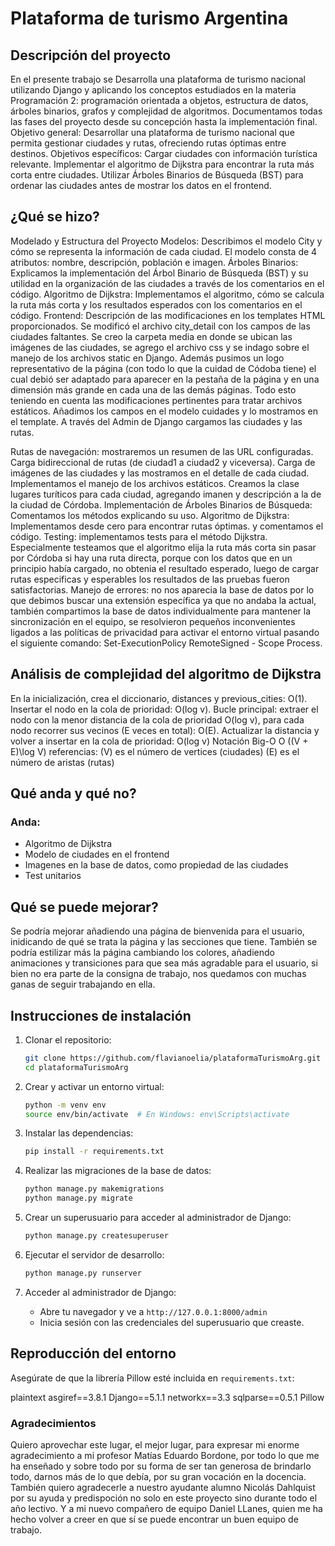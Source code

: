 # Plataforma de turismo Argentina

## Descripción del proyecto
En el presente trabajo se Desarrolla una plataforma de turismo nacional utilizando Django y aplicando los conceptos estudiados en la materia Programación 2: programación orientada a objetos, estructura de datos, árboles binarios, grafos y complejidad de algoritmos. Documentamos todas las fases del proyecto desde su concepción hasta la implementación final.
Objetivo general: Desarrollar una plataforma de turismo nacional que permita gestionar ciudades y rutas, ofreciendo rutas óptimas entre destinos.
Objetivos específicos:
Cargar ciudades con información turística relevante.
Implementar el algoritmo de Dijkstra para encontrar la ruta más corta entre ciudades.
Utilizar Árboles Binarios de Búsqueda (BST) para ordenar las ciudades antes de mostrar los datos en el frontend.

## ¿Qué se hizo?
Modelado y Estructura del Proyecto
Modelos: Describimos el modelo City y cómo se representa la información de cada ciudad.
El modelo consta de 4 atributos: nombre, descripción, población e imagen.
Árboles Binarios: Explicamos la implementación del Árbol Binario de Búsqueda (BST) y su utilidad en la organización de las ciudades a través de los comentarios en el código.
Algoritmo de Dijkstra: Implementamos el algoritmo, cómo se calcula la ruta más corta y los resultados esperados con los comentarios en el código.
Frontend: Descripción de las modificaciones en los templates HTML proporcionados. 
Se modificó el archivo city_detail con los campos de las ciudades faltantes. Se creo la carpeta media en donde se ubican las imágenes de las ciudades, se agrego el archivo css y se indago sobre el manejo de los archivos static en Django. Además pusimos un logo representativo de la página (con todo lo que la cuidad de Códoba tiene) el cual debió ser adaptado para aparecer en la pestaña de la página y en una dimensión más grande en cada una de las demás páginas. Todo esto teniendo en cuenta las modificaciones pertinentes para tratar archivos estáticos.
Añadimos los campos en el modelo cuidades y lo mostramos en el template. A través del Admin de Django cargamos las ciudades y las rutas.

Rutas de navegación: mostraremos un resumen de las URL configuradas.
Carga bidireccional de rutas (de ciudad1 a ciudad2 y viceversa).
Carga de imágenes de las ciudades y las mostramos en el detalle de cada ciudad. Implementamos el manejo de los archivos estáticos. Creamos la clase lugares turíticos para cada ciudad, agregando imanen y descripción a la de la ciudad de Córdoba.
Implementación de Árboles Binarios de Búsqueda: Comentamos los métodos explicando su uso.
Algoritmo de Dijkstra: Implementamos desde cero para encontrar rutas óptimas. y comentamos el código.
Testing: implementamos tests para el método Dijkstra. Especialmente testeamos que el algoritmo elija la ruta más corta sin pasar por Córdoba si hay una ruta directa, porque con los datos que en un principio había cargado, no obtenia el resultado esperado, luego de cargar rutas especificas y esperables los resultados de las pruebas fueron satisfactorias.
 Manejo de errores: no nos aparecia la base de datos por lo que debimos buscar una extensión específica ya que no andaba la actual, también compartimos la base de datos individualmente para mantener la sincronización en el equipo, se resolvieron pequeños inconvenientes ligados a las políticas de privacidad para activar el entorno virtual pasando el siguiente comando: Set-ExecutionPolicy RemoteSigned - Scope Process.

## Análisis de complejidad del algoritmo de Dijkstra
En la inicialización, crea el diccionario, distances y previous_cities: O(1). Insertar el nodo en la cola de prioridad: O(log v). Bucle principal: extraer el nodo con la menor distancia de la cola de prioridad O(log v), para cada nodo recorrer sus vecinos (E veces en total): O(E). Actualizar la distancia y volver a insertar en la cola de prioridad: O(log v)
Notación Big-O
O ((V + E)\log V)
referencias:
(V) es el número de vertices (ciudades)
(E) es el número de aristas (rutas)

## Qué anda y qué no?
### Anda:
- Algoritmo de Dijkstra
- Modelo de ciudades en el frontend
- Imagenes en la base de datos, como propiedad de las ciudades
- Test unitarios

## Qué se puede mejorar?
Se podría mejorar añadiendo una página de bienvenida para el usuario, inidicando de qué se trata la página y las secciones que tiene. También se podría estilizar más la página cambiando los colores, añadiendo animaciones y transiciones para que sea más agradable para el usuario, si bien no era parte de la consigna de trabajo, nos quedamos con muchas ganas de seguir trabajando en ella.

## Instrucciones de instalación

1. Clonar el repositorio:
    ```bash
    git clone https://github.com/flavianoelia/plataformaTurismoArg.git
    cd plataformaTurismoArg
    ```

2. Crear y activar un entorno virtual:
    ```bash
    python -m venv env
    source env/bin/activate  # En Windows: env\Scripts\activate
    ```

3. Instalar las dependencias:
    ```bash
    pip install -r requirements.txt
    ```

4. Realizar las migraciones de la base de datos:
    ```bash
    python manage.py makemigrations
    python manage.py migrate
    ```

5. Crear un superusuario para acceder al administrador de Django:
    ```bash
    python manage.py createsuperuser
    ```

6. Ejecutar el servidor de desarrollo:
    ```bash
    python manage.py runserver
    ```

7. Acceder al administrador de Django:
    - Abre tu navegador y ve a `http://127.0.0.1:8000/admin`
    - Inicia sesión con las credenciales del superusuario que creaste.

## Reproducción del entorno

Asegúrate de que la librería Pillow esté incluida en `requirements.txt`:

plaintext
asgiref==3.8.1
Django==5.1.1
networkx==3.3
sqlparse==0.5.1
Pillow


### Agradecimientos

Quiero aprovechar este lugar, el mejor lugar, para expresar mi enorme agradecimiento a mi profesor Matías Eduardo Bordone, por todo lo que me ha enseñado y sobre todo por su forma de ser tan generosa de brindarlo todo, darnos más de lo que debía, por su gran vocación en la docencia. También quiero agradecerle a nuestro ayudante alumno Nicolás Dahlquist por su ayuda y predispoción no solo en este proyecto sino durante todo el año lectivo. Y a mi nuevo compañero de equipo Daniel LLanes, quien me ha hecho volver a creer en que sí se puede encontrar un buen equipo de trabajo.
